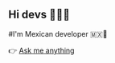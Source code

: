 ## Hi devs 👋👨‍💻
#I'm Mexican developer 🇲🇽🌯



👉 [Ask me anything](https://github.com/bernardeli/bernardeli/issues/new)
